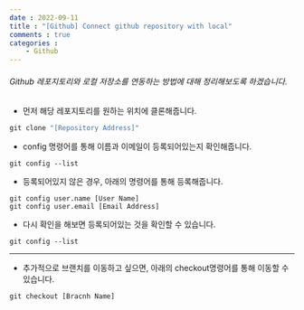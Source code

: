 ```yaml
---
date : 2022-09-11
title : "[Github] Connect github repository with local"
comments : true
categories : 
    - Github
---
```


###### Github 레포지토리와 로컬 저장소를 연동하는 방법에 대해 정리해보도록 하겠습니다.

* 먼저 해당 레포지토리를 원하는 위치에 클론해줍니다.

```python
git clone "[Repository Address]"
```

* config 명령어를 통해 이름과 이메일이 등록되어있는지 확인해줍니다.

```pyhon
git config --list
```

* 등록되어있지 않은 경우, 아래의 명령어를 통해 등록해줍니다.

```pyhon
git config user.name [User Name]
git config user.email [Email Address]
```

* 다시 확인을 해보면 등록되어있는 것을 확인할 수 있습니다.

```pyhon
git config --list
```

---

* 추가적으로 브랜치를 이동하고 싶으면, 아래의 checkout명령어를 통해 이동할 수 있습니다.

```python
git checkout [Bracnh Name]
```